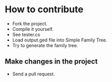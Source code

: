 # How to contribute

* Fork the project.
* Compile it yourself.
* See tester.cs
* Load output.ged file into Simple Family Tree.
* Try to generate the family tree.

## Make changes in the project
* Send a pull request.
